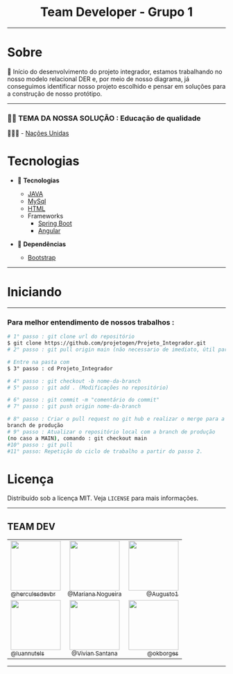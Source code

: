 
<h1 align="center">Team Developer - Grupo 1 </h1>
<hr>

<!-- sobre -->

# Sobre

<p align="left"> 📡 Início do desenvolvimento do projeto integrador, estamos trabalhando no nosso modelo relacional DER e, por meio de nosso diagrama, já conseguimos identificar nosso projeto escolhido e pensar em soluções para a construção de nosso protótipo. </p>
<hr>
<h3 align="left">👨‍💻 TEMA DA NOSSA SOLUÇÃO : Educação de qualidade
 </h3>
 
 👨🏼‍🏫 - [Nações Unidas](https://brasil.un.org/pt-br/sdgs/4)

<!-- TECHNOLOGIES -->

# Tecnologias

- 🧩 **Tecnologias**
  - [JAVA](https://developers.google.com/docs/api/quickstart/java)
  - [MySql](https://www.w3schools.com/mySQl/default.asp)
  - [HTML](https://developer.mozilla.org/en-US/docs/Web/HTML)
  - Frameworks
    - [Spring Boot](https://docs.spring.io/spring-boot/docs/current/reference/htmlsingle/)
    - [Angular](https://angular.io/docs)
   
- 🧲 **Dependências**
  - [Bootstrap](https://getbootstrap.com/)
 

<hr>

<!-- TECHNOLOGIES -->

# Iniciando

<hr>

### Para melhor entendimento de nossos trabalhos :

```bash
# 1° passo : git clone url do repositório
$ git clone https://github.com/projetogen/Projeto_Integrador.git
# 2° passo : git pull origin main (não necessario de imediato, útil para manter as boas práticas)

# Entre na pasta com
$ 3° passo : cd Projeto_Integrador

# 4° passo : git checkout -b nome-da-branch
# 5° passo : git add . (Modificações no repositório)  

# 6° passo : git commit -m "comentário do commit"
# 7° passo : git push origin nome-da-branch

# 8° passo : Criar o pull request no git hub e realizar o merge para a 
branch de produção
# 9° passo : Atualizar o repositório local com a branch de produção 
(no caso a MAIN), comando : git checkout main 
#10° passo : git pull
#11° passo: Repetição do ciclo de trabalho a partir do passo 2.
```

# Licença

Distribuído sob a licença MIT. Veja `LICENSE` para mais informações.

<!-- CONTACT -->
<hr>
<h2>TEAM DEV</h2>



|      |    |        |
| :---         |     :---:      |          ---: |
| [<img src="https://avatars.githubusercontent.com/u/86629815?v=4" width="115"><br><sub>@herculesdevbr</sub>](https://github.com/herculesdevbr)   | [<img src="https://avatars.githubusercontent.com/u/80281695?v=4" width="115"><br><sub>@Mariana Nogueira</sub>](https://github.com/mariana-nogueira21)    |  [<img src="https://avatars.githubusercontent.com/u/93773423?v=4" width="115"><br><sub>@Augusto1</sub>](https://github.com/MuriloAugusto1)   |
| [<img src="https://avatars.githubusercontent.com/u/82280279?v=4" width="115"><br><sub>@luannutels</sub>](https://github.com/luannutels)     | [<img src="https://avatars.githubusercontent.com/u/93775430?v=4" width="115"><br><sub>@Vivian Santana</sub>](https://github.com/Vivian-Santana)      |[<img src="https://avatars.githubusercontent.com/u/93266793?v=4" width="115"><br><sub>@okborges</sub>](https://github.com/okborges)     |

<hr>






